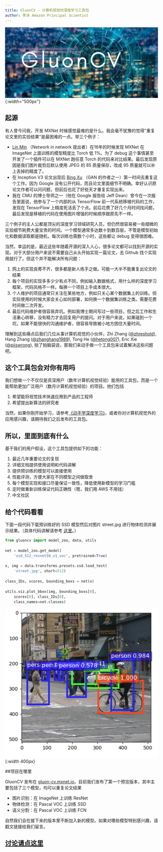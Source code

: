 ```yaml
---
title: GluonCV — 计算机视觉的深度学习工具包
author: 李沐 Amazon Principal Scientist
---
```


![](../img/gluon-cv.png){:width="500px"}

## 起源

有人曾今问我，开发 MXNet 时候感觉最难的是什么。我会毫不犹豫的觉得"重复论文里的实验结果"是最困难的一点。举三个例子：

- [Lin Min](https://scholar.google.com/citations?user=BGONmkIAAAAJ&hl=en) （Network in network 提出者）在16年的时候发现 MXNet 在 ImageNet 上面训练的模型精度比 Torch 低 1%。为了 debug 这个事情甚至开发了一个插件可以在 MXNet 跑任意 Torch 的代码来对比结果。最后发现原因是我们图片裁剪后默认使用 JPEG 的 85 质量保存，改成 95 质量就可以补上丢掉的精度了。
- 在 Inception V3 论文出现后 [Bing Xu](https://scholar.google.com/citations?user=nHh9PSsAAAAJ&hl=en) （GAN 的作者之一）第一时间去重复这个工作。因为 Google 没有公开代码，而且论文里面细节不明确。幸好认识原论文作者可以问问题，但前后也花了好些天才重复实现出来。
- 我在 CMU 的博士导师之一（他在 Google 报告给 Jeff Dean）曾今在一次报告里面说，他参与了一个内部的从 TensorFlow 前一代系统移植代码的工作，发现在 TensorFlow 上精度死活丢了个点。前后花费了好几个月时间找问题，最后发现是移植的代码在使用图片增强的时候顺序跟原先不一样。

三个例子的主人公都是顶尖的深度学习领域研究人员，但仍然很容易被一些细微的实验细节耗费大量宝贵的时间。一个模型通常多达数十到数百层，不管是模型初始化和数据读取都是随机，每次训练也需数个小时，这些都让 debug 变得很困难。

当然，幸运的是，最近这些年随着开源的深入人心，很多论文都可以找到开源的实现。对于大部分用户来说不需要自己从头开始实现一篇论文，去 Github 找个实现用就行了。但这个并不能解决所有问题：

1. 网上的实现良莠不齐，很多都是新人练手之做。可能一大半不能重复出论文的结果
2. 每个项目的实现多多少少有点不同，例如输入数据格式，用什么样的深度学习框架，代码风格不一样。每换一个项目上手成本很大。
3. 个人维护的项目通常只关注在某些地方，例如只关心某个数据集上的训练。但实际使用的时候大家会关心如何部署，如何换一个数据集训练之类。需要花费时间做二次开发。
4. 最后代码维护者很容易弃坑。例如我博士期间写过一些项目，但之后工作和生活重心转移，没有精力才去回复用户的提问。对于用户来说，如果碰到一个坑，如果不能很快的沟通维护者，很容易导致被小地方困住大量时间。


理解到这些痛点后我们几位从事计算机视觉的小伙伴，Zhi Zhang ([@zhreshold](https://github.com/zhreshold)), Hang Zhang ([@zhanghang1989](https://github.com/zhanghang1989)), Tong He ([@hetong007](https://github.com/hetong007)), Eric Xie ([@piiswrong](https://github.com/piiswrong)), 拍了拍脑袋说，那我们来动手做一个工具包来试着解决这些问题吧。

## 这个工具包会对你有用吗

我们想做一个不仅仅是资深用户（数年计算机视觉经验）能用的工具包，而是一个能帮助更加广泛用户（数月计算机视觉经验）的项目。他们包括

1. 希望能将视觉技术快速应用到产品的工程师
2. 希望提出新算法的研究者

当然，如果你刚开始学习，请参考[《动手学深度学习》](http://zh.gluon.ai/)，或者你对计算机视觉外的应用感兴趣，请期待我们之后发布的工具包。

## 所以，里面到底有什么

基于我们的用户假设，这个工具包提供如下的功能：

1. 最近几年重要论文的复现
2. 详细文档提供使用说明和代码讲解
3. 提供预训练的模型可以直接使用
4. 性能评测，方便大家在不同模型之间做取舍
5. 每个模型实现和接口尽量保证一致性，降低使用新模型的学习门槛
6. 定时做重新训练保证代码正确性（嗯，我们用 AWS 不用钱）
7. 中文社区

## 给个代码看看

下面一段代码下载预训练好的 SSD 模型然后对图片 street.jpg 进行物体检测并展示结果。（具体代码讲解请参考 [这里](http://gluon-cv.mxnet.io/build/examples_detection/demo_ssd.html)。）

```python
from gluoncv import model_zoo, data, utils

net = model_zoo.get_model(
    'ssd_512_resnet50_v1_voc', pretrained=True)

x, img = data.transforms.presets.ssd.load_test(
    'street.jpg', short=512)

class_IDs, scores, bounding_boxs = net(x)

utils.viz.plot_bbox(img, bounding_boxs[0], 
    scores[0], class_IDs[0],
    class_names=net.classes)
```

![](../img/ssd-predict.png){:width 400px}

##项目在哪里 

GluonCV 发布在 [gluon-cv.mxnet.io](http://gluon-cv.mxnet.io/)。目前我们发布了第一个预览版本，其中主要包括了三个模型，均可以重复论文结果

- 图片识别：在 ImageNet 上训练 ResNet
- 物体检测：在 Pascal VOC 上训练 SSD
- 语义分割：在 Pascal VOC 上训练 FCN

自然我们会在接下来的版本里不断加入新的模型。如果对哪些模型特别感兴趣，请戳文链接给我们留言。

## [讨论请点这里](https://discuss.gluon.ai/t/topic/6081)